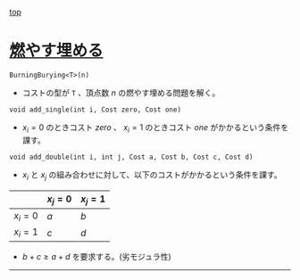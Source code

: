 [top](../../README.md)

# [燃やす埋める](./bb.hpp)

`BurningBurying<T>(n)`
- コストの型が `T` 、頂点数 $n$ の燃やす埋める問題を解く。

`void add_single(int i, Cost zero, Cost one)`
- $x_{i}=0$ のときコスト $zero$ 、 $x_{i}=1$ のときコスト $one$ がかかるという条件を課す。

`void add_double(int i, int j, Cost a, Cost b, Cost c, Cost d)`
- $x_{i}$ と $x_{j}$ の組み合わせに対して、以下のコストがかかるという条件を課す。

|  | $x_{j}=0$ | $x_{j}=1$ |
| --- | --- | --- |
| $x_{i}=0$ | $a$ | $b$ |
| $x_{i}=1$ | $c$ | $d$ |

- $b+c \geq a+d$ を要求する。(劣モジュラ性)


---
